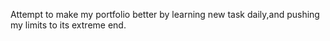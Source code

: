 Attempt to make my portfolio better by learning new task daily,and pushing my limits to its extreme end.